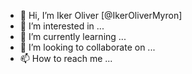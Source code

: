- 👋 Hi, I’m Iker Oliver [@IkerOliverMyron]
- 👀 I’m interested in ...
- 🌱 I’m currently learning ...
- 💞️ I’m looking to collaborate on ...
- 📫 How to reach me ...

<!---
IkerOliverMyron/IkerOliverMyron is a ✨ special ✨ repository because its `README.md` (this file) appears on your GitHub profile.
You can click the Preview link to take a look at your changes.
--->
